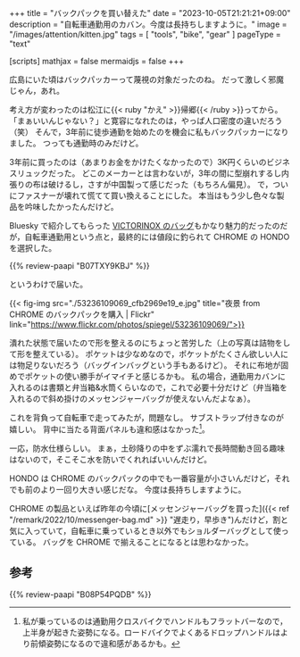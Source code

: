 +++
title = "バックパックを買い替えた"
date =  "2023-10-05T21:21:21+09:00"
description = "自転車通勤用のカバン。今度は長持ちしますように。"
image = "/images/attention/kitten.jpg"
tags = [ "tools", "bike", "gear" ]
pageType = "text"

[scripts]
  mathjax = false
  mermaidjs = false
+++

広島にいた頃はバックパッカーって蔑視の対象だったのね。
だって激しく邪魔じゃん，あれ。

考え方が変わったのは松江に{{< ruby "かえ" >}}帰郷{{< /ruby >}}ってから。
「まぁいいんじゃない？」と寛容になれたのは，やっぱ人口密度の違いだろう（笑） そんで，3年前に徒歩通勤を始めたのを機会に私もバックパッカーになりました。
つっても通勤時のみだけど。

3年前に買ったのは（あまりお金をかけたくなかったので）3K円くらいのビジネスリュックだった。
どこのメーカーとは言わないが，3年の間に型崩れするし内張りの布は破けるし，さすが中国製って感じだった（もちろん偏見）。
で，ついにファスナーが壊れて慌てて買い換えることにした。
本当はもう少し色々な製品を吟味したかったんだけど。

Bluesky で紹介してもらった [VICTORINOX のバッグ](https://www.amazon.co.jp/dp/B071YSJBW1?tag=baldandersinf-22&linkCode=ogi&th=1&psc=1 "Amazon | [ビクトリノックス] 公式 国内正規品 ビジネスバッグ リュック メンズ Altmont アルトモントプロフェッショナル コンパクトラップトップ ブラック Free Size 602151 | VICTORINOX(ビクトリノックス) | メンズ")もかなり魅力的だったのだが，自転車通勤用という点と，最終的には値段に釣られて CHROME の HONDO を選択した。

{{% review-paapi "B07TXY9KBJ" %}} <!-- バックパック CHROME -->

というわけで届いた。

{{< fig-img src="./53236109069_cfb2969e19_e.jpg" title="夜景 from CHROME のバックパックを購入 | Flickr" link="https://www.flickr.com/photos/spiegel/53236109069/">}}

潰れた状態で届いたので形を整えるのにちょっと苦労した（上の写真は詰物をして形を整えている）。
ポケットは少なめなので，ポケットがたくさん欲しい人には物足りないだろう（バッグインバッグという手もあるけど）。
それに布地が固めでポケットの使い勝手がイマイチと感じるかも。
私の場合，通勤用カバンに入れるのは書類と弁当箱&水筒くらいなので，これで必要十分だけど（弁当箱を入れるので斜め掛けのメッセンジャーバッグが使えないんだよなぁ）。

これを背負って自転車で走ってみたが，問題なし。
サブストラップ付きなのが嬉しい。
背中に当たる背面パネルも違和感はなかった[^bp1]。

[^bp1]: 私が乗っているのは通勤用クロスバイクでハンドルもフラットバーなので，上半身が起きた姿勢になる。ロードバイクでよくあるドロップハンドルはより前傾姿勢になるので違和感があるかも。

一応，防水仕様らしい。
まぁ，土砂降りの中をずぶ濡れで長時間動き回る趣味はないので，そこそこ水を防いでくれればいいんだけど。

HONDO は CHROME のバックパックの中でも一番容量が小さいんだけど，それでも前のより一回り大きい感じだな。
今度は長持ちしますように。

CHROME の製品といえば昨年の今頃に[メッセンジャーバッグを買った]({{< ref "/remark/2022/10/messenger-bag.md" >}} "遅走り，早歩き")んだけど，割と気に入っていて，自転車に乗っているとき以外でもショルダーバッグとして使っている。
バッグを CHROME で揃えることになるとは思わなかった。

## 参考

{{% review-paapi "B08P54PQDB" %}} <!-- メッセンジャーバッグ -->
